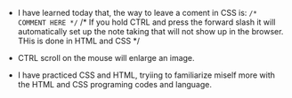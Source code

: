 - I have learned today that, the way to leave a coment in CSS is: `/* COMMENT HERE */`
/* If you hold CTRL and press the forward slash it will automatically set up the note taking that will not show up in the browser. THis is done in HTML and CSS */

- CTRL scroll on the mouse will enlarge an image. 
- I have practiced CSS and HTML, tryiing to familiarize miself more with the HTML and CSS programing codes and language. 